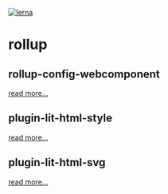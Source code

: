 [![lerna](https://img.shields.io/badge/maintained%20with-lerna-cc00ff.svg)](https://lernajs.io/)
# rollup

## rollup-config-webcomponent
[read more...](https://github.com/odinr/rollup/tree/master/packages/config-webcomponent)

## plugin-lit-html-style

[read more...](/packages/plugin-lit-html-style)

## plugin-lit-html-svg

[read more...](/packages/plugin-lit-html-svg)

